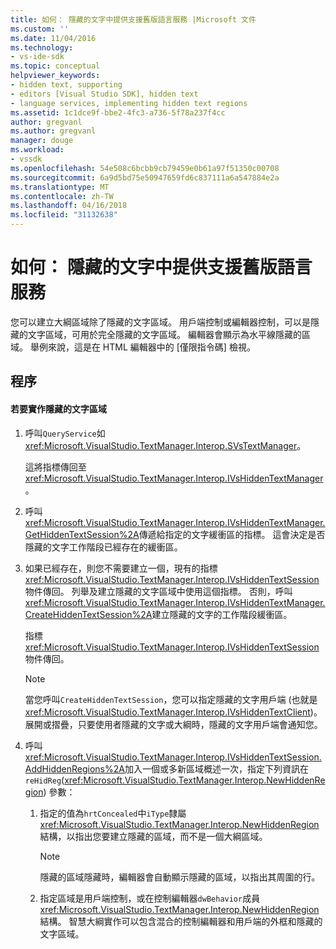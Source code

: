 ```yaml
---
title: 如何： 隱藏的文字中提供支援舊版語言服務 |Microsoft 文件
ms.custom: ''
ms.date: 11/04/2016
ms.technology:
- vs-ide-sdk
ms.topic: conceptual
helpviewer_keywords:
- hidden text, supporting
- editors [Visual Studio SDK], hidden text
- language services, implementing hidden text regions
ms.assetid: 1c1dce9f-bbe2-4fc3-a736-5f78a237f4cc
author: gregvanl
ms.author: gregvanl
manager: douge
ms.workload:
- vssdk
ms.openlocfilehash: 54e508c6bcbb9cb79459e0b61a97f51350c00708
ms.sourcegitcommit: 6a9d5bd75e50947659fd6c837111a6a547884e2a
ms.translationtype: MT
ms.contentlocale: zh-TW
ms.lasthandoff: 04/16/2018
ms.locfileid: "31132638"
---
```

# <a name="how-to-provide-hidden-text-support-in-a-legacy-language-service"></a>如何： 隱藏的文字中提供支援舊版語言服務
您可以建立大綱區域除了隱藏的文字區域。 用戶端控制或編輯器控制，可以是隱藏的文字區域，可用於完全隱藏的文字區域。 編輯器會顯示為水平線隱藏的區域。 舉例來說，這是在 HTML 編輯器中的 [僅限指令碼] 檢視。  
  
## <a name="procedure"></a>程序  
  
#### <a name="to-implement-a-hidden-text-region"></a>若要實作隱藏的文字區域  
  
1.  呼叫`QueryService`如<xref:Microsoft.VisualStudio.TextManager.Interop.SVsTextManager>。  
  
     這將指標傳回至<xref:Microsoft.VisualStudio.TextManager.Interop.IVsHiddenTextManager>。  
  
2.  呼叫<xref:Microsoft.VisualStudio.TextManager.Interop.IVsHiddenTextManager.GetHiddenTextSession%2A>傳遞給指定的文字緩衝區的指標。 這會決定是否隱藏的文字工作階段已經存在的緩衝區。  
  
3.  如果已經存在，則您不需要建立一個，現有的指標<xref:Microsoft.VisualStudio.TextManager.Interop.IVsHiddenTextSession>物件傳回。 列舉及建立隱藏的文字區域中使用這個指標。 否則，呼叫<xref:Microsoft.VisualStudio.TextManager.Interop.IVsHiddenTextManager.CreateHiddenTextSession%2A>建立隱藏的文字的工作階段緩衝區。  
  
     指標<xref:Microsoft.VisualStudio.TextManager.Interop.IVsHiddenTextSession>物件傳回。  
  
    > [!NOTE]
    >  當您呼叫`CreateHiddenTextSession`，您可以指定隱藏的文字用戶端 (也就是<xref:Microsoft.VisualStudio.TextManager.Interop.IVsHiddenTextClient>)。 展開或摺疊，只要使用者隱藏的文字或大綱時，隱藏的文字用戶端會通知您。  
  
4.  呼叫<xref:Microsoft.VisualStudio.TextManager.Interop.IVsHiddenTextSession.AddHiddenRegions%2A>加入一個或多新區域概述一次，指定下列資訊在`reHidReg`(<xref:Microsoft.VisualStudio.TextManager.Interop.NewHiddenRegion>) 參數：  
  
    1.  指定的值為`hrtConcealed`中`iType`隸屬<xref:Microsoft.VisualStudio.TextManager.Interop.NewHiddenRegion>結構，以指出您要建立隱藏的區域，而不是一個大綱區域。  
  
        > [!NOTE]
        >  隱藏的區域隱藏時，編輯器會自動顯示隱藏的區域，以指出其周圍的行。  
  
    2.  指定區域是用戶端控制，或在控制編輯器`dwBehavior`成員<xref:Microsoft.VisualStudio.TextManager.Interop.NewHiddenRegion>結構。 智慧大綱實作可以包含混合的控制編輯器和用戶端的外框和隱藏的文字區域。